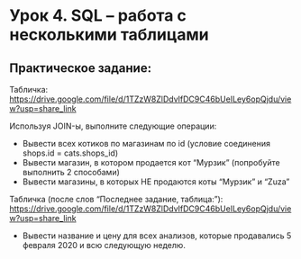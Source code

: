 # Урок 4. SQL – работа с несколькими таблицами

## Практическое задание:
Табличка:
https://drive.google.com/file/d/1TZzW8ZlDdvIfDC9C46bUeILey6opQjdu/view?usp=share_link

Используя JOIN-ы, выполните следующие операции:
* Вывести всех котиков по магазинам по id (условие соединения shops.id = cats.shops_id)
* Вывести магазин, в котором продается кот “Мурзик” (попробуйте выполнить 2 способами)
* Вывести магазины, в которых НЕ продаются коты “Мурзик” и “Zuza”

Табличка (после слов “Последнее задание, таблица:”):
https://drive.google.com/file/d/1TZzW8ZlDdvIfDC9C46bUeILey6opQjdu/view?usp=share_link
* Вывести название и цену для всех анализов, которые продавались 5 февраля 2020 и всю следующую неделю.